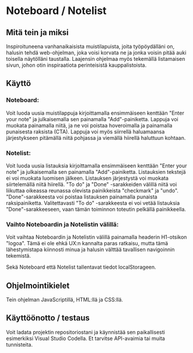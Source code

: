 # Noteboard / Notelist

## Mitä tein ja miksi
Inspiroituneena vanhanaikaisista muistilapuista, joita työpöydälläni on, halusin tehdä web-ohjelman, joka voisi korvata ne ja jonka voisin pitää auki toisella näytölläni taustalla. Laajensin ohjelmaa myös tekemällä listamaisen sivun, johon otin inspiraatiota perinteisistä kauppalistoista.

## Käyttö

### Noteboard:
Voit luoda uusia muistilappuja kirjoittamalla ensimmäiseen kenttään "Enter your note" ja julkaisemalla sen painamalla "Add"-painiketta. Lappuja voi muokata painamalla niitä, ja ne voi poistaa hoveroimalla ja painamalla punaisesta raksista (CTA). Lappuja voi myös siirrellä haluamaansa järjestykseen pitämällä niitä pohjassa ja viemällä hiirellä haluttuun kohtaan.

### Notelist:
Voit luoda uusia listauksia kirjoittamalla ensimmäiseen kenttään "Enter your note" ja julkaisemalla sen painamalla "Add"-painiketta. Listauksien tekstejä ei voi muokata luomisen jälkeen. Listauksen järjestystä voi muokata siirtelemällä niitä hiirellä. "To do" ja "Done" -sarakkeiden välillä niitä voi liikuttaa oikeassa reunassa olevista painikkeista "checkmark" ja "undo". "Done"-sarakkeesta voi poistaa listauksen painamalla punaista raksipainiketta. Valitettavasti "To do" -sarakkeesta ei voi vetää listauksia "Done"-sarakkeeseen, vaan tämän toiminnon toteutin pelkällä painikkeella.

### Vaihto Noteboardin ja Notelistin välillä:
Voit vaihtaa Noteboardin ja Notelistin välillä painamalla headerin H1-otsikon "logoa". Tämä ei ole ehkä UX:n kannalta paras ratkaisu, mutta tämä lähestymistapa kiinnosti minua ja halusin välttää tavallisen navigoinnin tekemistä.

Sekä Noteboard että Notelist tallentavat tiedot localStorageen.

## Ohjelmointikielet
Tein ohjelman JavaScriptillä, HTML:llä ja CSS:llä.

## Käyttöönotto / testaus
Voit ladata projektin repositoriostani ja käynnistää sen paikallisesti esimerkiksi Visual Studio Codella. Et tarvitse API-avaimia tai muita tunnisteita.
